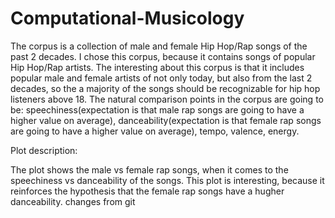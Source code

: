 # Computational-Musicology
The corpus is a collection of male and female Hip Hop/Rap songs of the past 2 decades. I chose this corpus, because it contains songs of popular Hip Hop/Rap artists. The interesting about this corpus is that it includes popular male and female artists of not only today, but also from the last 2 decades, so the a majority of the songs should be recognizable for hip hop listeners above 18.
The natural comparison points in the corpus are going to be: speechiness(expectation is that male rap songs are going to have a higher value on average), danceability(expectation is that female rap songs are going to have a higher value on average), tempo, valence, energy.

Plot description:

The plot shows the male vs female rap songs, when it comes to the speechiness vs danceability of the songs. This plot is interesting, because it reinforces the hypothesis that the female rap songs have a hugher danceability.
changes from git
